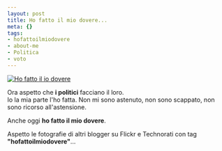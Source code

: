 ```yaml
--- 
layout: post
title: Ho fatto il mio dovere...
meta: {}
tags: 
- hofattoilmiodovere
- about-me
- Politica
- voto
---
```

<a href="http://flickr.com/photos/lastknight/2409325945/"><img src='http://farm3.static.flickr.com/2297/2409325945_4fcac918f4.jpg?v=0' alt='Ho fatto il io dovere' class='aligncenter' /></a>  
  
Ora aspetto che **i politici** facciano il loro.  
Io la mia parte l'ho fatta. Non mi sono astenuto, non sono scappato, non sono ricorso all'astensione.  
  
Anche oggi **ho fatto il mio dovere**.  
  
Aspetto le fotografie di altri blogger su Flickr e Technorati con tag **"hofattoilmiodovere"**...  
  
 
